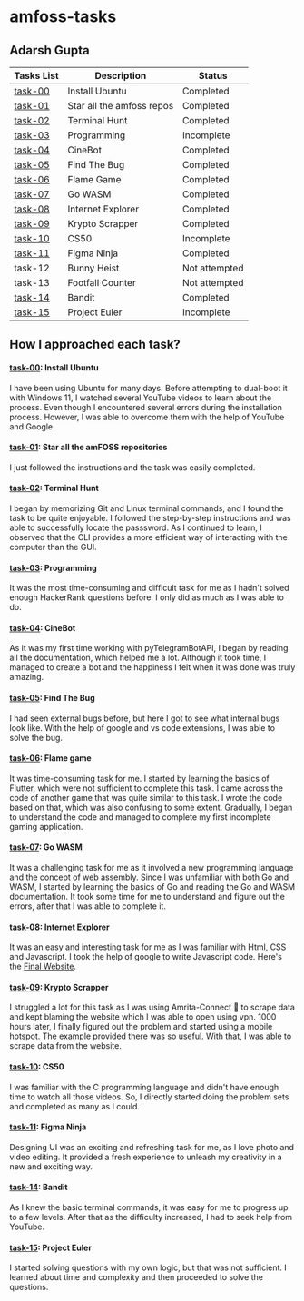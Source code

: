 # amfoss-tasks
## Adarsh Gupta

**Tasks List**|**Description**|**Status**
--------------|---------------|---------------
[task-00](https://github.com/adarsh8848/amfoss-tasks/tree/main/task-00)|Install Ubuntu|Completed
[task-01](https://github.com/adarsh8848/amfoss-tasks/tree/main/task-01)|Star all the amfoss repos|Completed
[task-02](https://github.com/adarsh8848/amfoss-tasks/tree/main/task-02)|Terminal Hunt|Completed
[task-03](https://github.com/adarsh8848/amfoss-tasks/tree/main/task-03)|Programming|Incomplete
[task-04](https://github.com/adarsh8848/amfoss-tasks/tree/main/task-04)|CineBot|Completed
[task-05](https://github.com/adarsh8848/amfoss-tasks/tree/main/task-05)|Find The Bug|Completed
[task-06](https://github.com/adarsh8848/amfoss-tasks/tree/main/task-06)|Flame Game|Completed
[task-07](https://github.com/adarsh8848/amfoss-tasks/tree/main/task-07)|Go WASM|Completed
[task-08](https://github.com/adarsh8848/amfoss-tasks/tree/main/task-08)|Internet Explorer|Completed
[task-09](https://github.com/adarsh8848/amfoss-tasks/tree/main/task-09)|Krypto Scrapper|Completed
[task-10](https://github.com/adarsh8848/amfoss-tasks/tree/main/task-10)|CS50|Incomplete
[task-11](https://github.com/adarsh8848/amfoss-tasks/tree/main/task-11)|Figma Ninja|Completed
task-12|Bunny Heist|Not attempted
task-13|Footfall Counter|Not attempted
[task-14](https://github.com/adarsh8848/amfoss-tasks/tree/main/task-14)|Bandit|Completed
[task-15](https://github.com/adarsh8848/amfoss-tasks/tree/main/task-15)|Project Euler|Incomplete


## How I approached each task?

#### [task-00](https://github.com/adarsh8848/amfoss-tasks/tree/main/task-00): Install Ubuntu

I have been using Ubuntu for many days. Before attempting to dual-boot it with Windows 11, I watched several YouTube videos to learn about the process. Even though I encountered several errors during the installation process. However, I was able to overcome them with the help of YouTube and Google.

#### [task-01](https://github.com/adarsh8848/amfoss-tasks/tree/main/task-01): Star all the amFOSS repositories

I just followed the instructions and the task was easily completed.

#### [task-02](https://github.com/adarsh8848/amfoss-tasks/tree/main/task-02): Terminal Hunt 

I began by memorizing Git and Linux terminal commands, and I found the task to be quite enjoyable. I followed the step-by-step instructions and was able to successfully locate the passsword. As I continued to learn, I observed that the CLI provides a more efficient way of interacting with the computer than the GUI.

#### [task-03](https://github.com/adarsh8848/amfoss-tasks/tree/main/task-03): Programming
It was the most time-consuming and difficult task for me as I hadn't solved enough HackerRank questions before. I only did as much as I was able to do.

#### [task-04](https://github.com/adarsh8848/amfoss-tasks/tree/main/task-04): CineBot

As it was my first time working with pyTelegramBotAPI, I began by reading all the documentation, which helped me a lot. Although it took time, I managed to create a bot and the happiness I felt when it was done was truly amazing.

#### [task-05](https://github.com/adarsh8848/amfoss-tasks/tree/main/task-05): Find The Bug

I had seen external bugs before, but here I got to see what internal bugs look like. With the help of google and vs code extensions, I was able to solve the bug.

#### [task-06](https://github.com/adarsh8848/amfoss-tasks/tree/main/task-06): Flame game

It was time-consuming task for me. I started by learning the basics of Flutter, which were not sufficient to complete this task. I came across the code of another game that was quite similar to this task. I wrote the code based on that, which was also confusing to some extent. Gradually, I began to understand the code and managed to complete my first incomplete gaming application.

#### [task-07](https://github.com/adarsh8848/amfoss-tasks/tree/main/task-07): Go WASM

It was a challenging task for me as it involved a new programming language and the concept of web assembly. Since I was unfamiliar with both Go and WASM, I started by learning the basics of Go and reading the Go and WASM documentation. It took some time for me to understand and figure out the errors, after that I was able to complete it.

#### [task-08](https://github.com/adarsh8848/amfoss-tasks/tree/main/task-08): Internet Explorer

It was an easy and interesting task for me as I was familiar with Html, CSS and Javascript. I took the help of google to write Javascript code. Here's the [Final Website](https://drumkittttt.netlify.app/).

#### [task-09](https://github.com/adarsh8848/amfoss-tasks/tree/main/task-09): Krypto Scrapper

I struggled a lot for this task as I was using Amrita-Connect 🙇 to scrape data and kept blaming the website which I was able to open using vpn. 1000 hours later, I finally figured out the problem and started using a mobile hotspot. The example provided there was so useful. With that, I was able to scrape data from the website.

#### [task-10](https://github.com/adarsh8848/amfoss-tasks/tree/main/task-10): CS50

I was familiar with the C programming language and didn't have enough time to watch all those videos. So, I directly started doing the problem sets and completed as many as I could.

#### [task-11](https://github.com/adarsh8848/amfoss-tasks/tree/main/task-11): Figma Ninja

Designing UI was an exciting and refreshing task for me, as I love photo and video editing. It provided a fresh experience to unleash my creativity in a new and exciting way.

#### [task-14](https://github.com/adarsh8848/amfoss-tasks/tree/main/task-14): Bandit

As I knew the basic terminal commands, it was easy for me to progress up to a few levels. After that as the difficulty increased, I had to seek help from YouTube.

#### [task-15](https://github.com/adarsh8848/amfoss-tasks/tree/main/task-15): Project Euler

I started solving questions with my own logic, but that was not sufficient. I learned about time and complexity and then proceeded to solve the questions.
